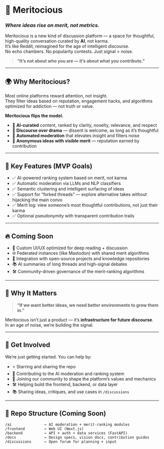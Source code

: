 # 🧠 Meritocious  
### _Where ideas rise on merit, not metrics._

Meritocious is a new kind of discussion platform — a space for thoughtful, high-quality conversation curated by **AI**, not karma.  
It’s like Reddit, reimagined for the age of intelligent discourse.  
No echo chambers. No popularity contests. Just signal > noise.

> **“It’s not about who you are — it’s about what you contribute.”**

---

## 🌍 Why Meritocious?

Most online platforms reward attention, not insight.  
They filter ideas based on reputation, engagement hacks, and algorithms optimized for addiction — not truth or value.

**Meritocious flips the model.**

- 🔎 **AI-curated** content, ranked by clarity, novelty, relevance, and respect
- 🧠 **Discourse over drama** — dissent is welcome, as long as it’s thoughtful
- 🤖 **Automated moderation** that elevates insight and filters noise
- 🧍 **Anonymous ideas with visible merit** — reputation earned by contribution

---

## 🔧 Key Features (MVP Goals)

- ✅ AI-powered ranking system based on merit, not karma
- ✅ Automatic moderation via LLMs and NLP classifiers
- ✅ Semantic clustering and intelligent surfacing of ideas
- ✅ Support for “forked threads” — explore alternative takes without hijacking the main convo
- ✅ Merit log: view someone’s most thoughtful contributions, not just their karma
- ✅ Optional pseudonymity with transparent contribution trails

---

## 🔥 Coming Soon

- 🎨 Custom UI/UX optimized for deep reading + discussion
- 🌐 Federated instances (like Mastodon) with shared merit algorithms
- 🤝 Integration with open-source projects and knowledge repositories
- 📚 AI summaries of long threads and high-signal debates
- 🛠 Community-driven governance of the merit-ranking algorithms

---

## 🧬 Why It Matters

> **“If we want better ideas, we need better environments to grow them in.”**

Meritocious isn’t just a product — it’s **infrastructure for future discourse**.  
In an age of noise, we’re building the signal.

---

## 🚀 Get Involved

We’re just getting started. You can help by:

- ⭐ Starring and sharing the repo
- 🧠 Contributing to the AI moderation and ranking system
- 💬 Joining our community to shape the platform’s values and mechanics
- 🛠 Helping build the frontend, backend, or data layer
- 📚 Sharing ideas, critiques, and use cases in `/discussions`

---

## 📁 Repo Structure (Coming Soon)

```plaintext
/ai               ← AI moderation + merit-ranking modules
/frontend         ← Web UI (Next.js)
/backend          ← API + auth + data services (FastAPI)
/docs             ← Design specs, vision docs, contribution guides
/discussions      ← Open forum for planning + input

